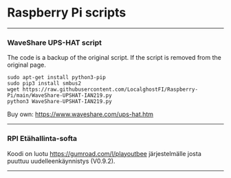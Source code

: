 # Raspberry Pi scripts   
   
---
 
   
### WaveShare UPS-HAT script    
The code is a backup of the original script. If the script is removed from the original page.      
```
sudo apt-get install python3-pip 
sudo pip3 install smbus2
wget https://raw.githubusercontent.com/LocalghostFI/Raspberry-Pi/main/WaveShare-UPSHAT-IAN219.py
python3 WaveShare-UPSHAT-IAN219.py    
```    

Buy own: https://www.waveshare.com/ups-hat.htm


---

### RPI Etähallinta-softa
Koodi on luotu https://gumroad.com/l/playoutbee järjestelmälle josta puuttuu uudelleenkäynnistys (V0.9.2). 

--- 
